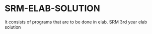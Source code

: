 # SRM-ELAB-SOLUTION
It consists of programs that are to be done in elab.
SRM 3rd year elab solution
